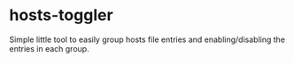 # hosts-toggler
Simple little tool to easily group hosts file entries and enabling/disabling the entries in each group.
